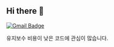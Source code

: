 ## Hi there 👋
[![Gmail Badge](https://img.shields.io/badge/Gmail-d14836?style=flat-square&logo=Gmail&logoColor=white&link=mailto:k.hayeon00@gmail.com)](mailto:k.hayeon00@gmail.com)

유지보수 비용이 낮은 코드에 관심이 많습니다.
